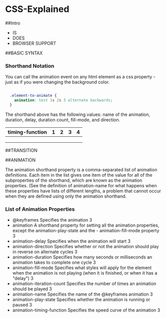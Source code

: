 # CSS-Explained
##Intro
- IS
- DOES
- BROWSER SUPPORT

##BASIC SYNTAX

### Shorthand Notation
You can call the animation event on any html element as a css property - just as if you were changing the background color.

```css

  .element-to-animate {
    animation: test 1s 2s 3 alternate backwards;
  }

```
The shorthand above has the following values: name of the animation, duration, delay, duration count, fill-mode, and direction.

| timing-function   | 1 | 2 | 3 | 4 |
|---                |---|---|---|---|
|                   |   |   |   |   |
|                   |   |   |   |   |
|                   |   |   |   |   |

##TRANSITION

##ANIMATION

The animation shorthand property is a comma-separated list of animation definitions. Each item in the list gives one item of the value for all of the subproperties of the shorthand, which are known as the animation properties. (See the definition of animation-name for what happens when these properties have lists of different lengths, a problem that cannot occur when they are defined using only the animation shorthand.

### List of Animation Properties

- @keyframes	Specifies the animation	3
- animation	A shorthand property for setting all the animation properties, except the animation-play-state and the - animation-fill-mode property	3
- animation-delay	Specifies when the animation will start	3
- animation-direction	Specifies whether or not the animation should play in reverse on alternate cycles	3
- animation-duration	Specifies how many seconds or milliseconds an animation takes to complete one cycle	3
- animation-fill-mode	Specifies what styles will apply for the element when the animation is not playing (when it is  finished, or when it has a "delay")	3
- animation-iteration-count	Specifies the number of times an animation should be played	3
- animation-name	Specifies the name of the @keyframes animation	3
- animation-play-state	Specifies whether the animation is running or paused	3
- animation-timing-function	Specifies the speed curve of the animation	3
